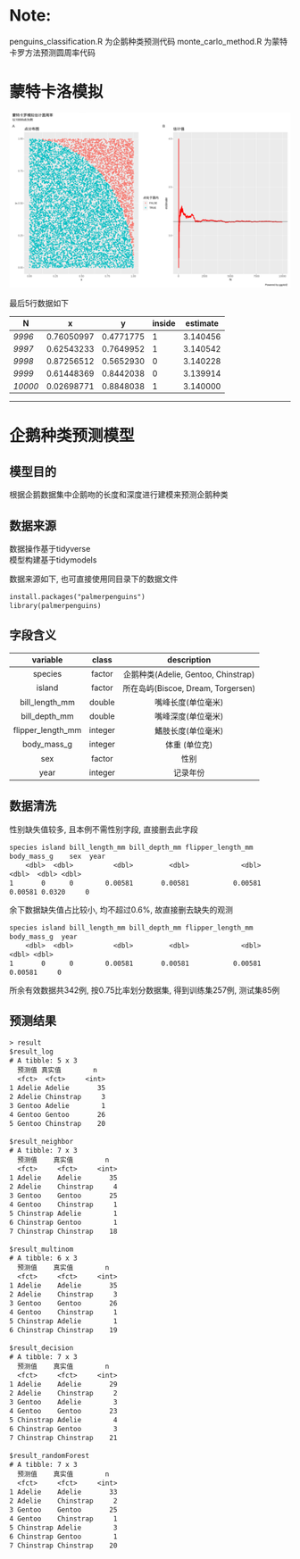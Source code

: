 # Note:

penguins_classification.R 为企鹅种类预测代码
monte_carlo_method.R 为蒙特卡罗方法预测圆周率代码

# 蒙特卡洛模拟

![pi](./pi.png)

最后5行数据如下

| **N**  **<int>** | **x**  **<dbl>** | **y**  **<dbl>** | **inside**  **<dbl>** | **estimate**  **<dbl>** |
| --------         | ---------------- | ---------------- | --------------------- | ----------------------- |
| *9996*           | 0.76050997       | 0.4771775        | 1                     | 3.140456                |
| *9997*           | 0.62543233       | 0.7649952        | 1                     | 3.140542                |
| *9998*           | 0.87256512       | 0.5652930        | 0                     | 3.140228                |
| *9999*           | 0.61448369       | 0.8442038        | 0                     | 3.139914                |
| *10000*          | 0.02698771       | 0.8848038        | 1                     | 3.140000                |

-------

# 企鹅种类预测模型

## 模型目的

根据企鹅数据集中企鹅吻的长度和深度进行建模来预测企鹅种类

## 数据来源

数据操作基于tidyverse  
模型构建基于tidymodels

数据来源如下, 也可直接使用同目录下的数据文件

```{r}
install.packages("palmerpenguins")
library(palmerpenguins)
```

## 字段含义

|variable          |class   |description
|:---:             |:---:   |:--:
|species           |factor  |企鹅种类(Adelie, Gentoo, Chinstrap)
|island            |factor  |所在岛屿(Biscoe, Dream, Torgersen)
|bill_length_mm    |double  |嘴峰长度(单位毫米)
|bill_depth_mm     |double  |嘴峰深度(单位毫米)
|flipper_length_mm |integer |鰭肢长度(单位毫米)
|body_mass_g       |integer |体重 (单位克)
|sex               |factor  |性别
|year              |integer |记录年份

## 数据清洗

性别缺失值较多, 且本例不需性别字段, 直接删去此字段
```{r}
species island bill_length_mm bill_depth_mm flipper_length_mm body_mass_g    sex  year
    <dbl>  <dbl>          <dbl>         <dbl>             <dbl>       <dbl>  <dbl> <dbl>
1       0      0        0.00581       0.00581           0.00581     0.00581 0.0320     0
```

余下数据缺失值占比较小, 均不超过0.6%, 故直接删去缺失的观测

```{r}
species island bill_length_mm bill_depth_mm flipper_length_mm body_mass_g  year
    <dbl>  <dbl>          <dbl>         <dbl>             <dbl>       <dbl> <dbl>
1       0      0        0.00581       0.00581           0.00581     0.00581     0
```

所余有效数据共342例, 按0.75比率划分数据集, 得到训练集257例, 测试集85例

## 预测结果

```{r}
> result
$result_log
# A tibble: 5 x 3
  预测值 真实值        n
  <fct>  <fct>     <int>
1 Adelie Adelie       35
2 Adelie Chinstrap     3
3 Gentoo Adelie        1
4 Gentoo Gentoo       26
5 Gentoo Chinstrap    20

$result_neighbor
# A tibble: 7 x 3
  预测值    真实值        n
  <fct>     <fct>     <int>
1 Adelie    Adelie       35
2 Adelie    Chinstrap     4
3 Gentoo    Gentoo       25
4 Gentoo    Chinstrap     1
5 Chinstrap Adelie        1
6 Chinstrap Gentoo        1
7 Chinstrap Chinstrap    18

$result_multinom
# A tibble: 6 x 3
  预测值    真实值        n
  <fct>     <fct>     <int>
1 Adelie    Adelie       35
2 Adelie    Chinstrap     3
3 Gentoo    Gentoo       26
4 Gentoo    Chinstrap     1
5 Chinstrap Adelie        1
6 Chinstrap Chinstrap    19

$result_decision
# A tibble: 7 x 3
  预测值    真实值        n
  <fct>     <fct>     <int>
1 Adelie    Adelie       29
2 Adelie    Chinstrap     2
3 Gentoo    Adelie        3
4 Gentoo    Gentoo       23
5 Chinstrap Adelie        4
6 Chinstrap Gentoo        3
7 Chinstrap Chinstrap    21

$result_randomForest
# A tibble: 7 x 3
  预测值    真实值        n
  <fct>     <fct>     <int>
1 Adelie    Adelie       33
2 Adelie    Chinstrap     2
3 Gentoo    Gentoo       25
4 Gentoo    Chinstrap     1
5 Chinstrap Adelie        3
6 Chinstrap Gentoo        1
7 Chinstrap Chinstrap    20
```
